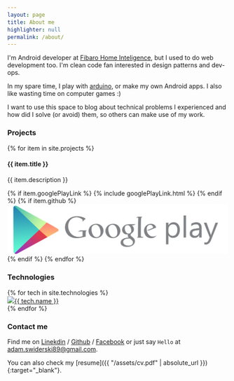 ```yaml
---
layout: page
title: About me
highlighter: null
permalink: /about/
---
```


I'm Android developer at [Fibaro Home Inteligence][f], but I used to do web development too.
I'm clean code fan interested in design patterns and dev-ops.

In my spare time, I play with [arduino][ard], or make my own Android apps. I also like wasting time on computer games :)

I want to use this space to blog about technical problems I experienced and how did I solve (or avoid) them, so others can make use of my work.

### Projects

{% for item in site.projects %}
  <h4>{{ item.title }}</h4>
  <p>{{ item.description }}</p>
  {% if item.googlePlayLink %}  
      {% include googlePlayLink.html %}
  {% endif %}
  {% if item.github %}  
    <a href="{{ item.github }}"><img src="/assets/img/google-play.png"/></a>
  {% endif %}
{% endfor %}


### Technologies

<div class="chipsContainer">
    <div class="row">
      {% for tech in site.technologies %}
      <a href=" {{ tech.link }}">
          <div class="chips"><img src="{{ tech.icon }}">{{ tech.name }}</div>
      </a>
      {% endfor %}
  </div>
</div>

### Contact me

Find me on [Linekdin][linkedin] / [Github][github] / [Facebook][fb] or just say `Hello` at
[adam.swiderski89@gmail.com](adam.swiderski89@gmail.com).

You can also check my [resume]({{ "/assets/cv.pdf" | absolute_url }}){:target="_blank"}.

[f]: http://www.fibaro.com
[github]: https://github.com/gayanvirajith
[linkedin]: https://pl.linkedin.com/in/aswiderski
[ard]: https://www.arduino.cc/
[fb]: https://www.facebook.com/adam.swiderski.pmi
